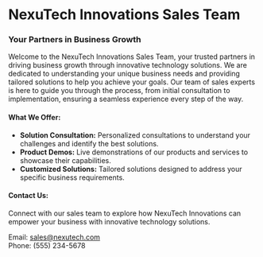 # NexuTech Innovations Sales Team

### Your Partners in Business Growth

Welcome to the NexuTech Innovations Sales Team, your trusted partners in driving business growth through innovative technology solutions. We are dedicated to understanding your unique business needs and providing tailored solutions to help you achieve your goals. Our team of sales experts is here to guide you through the process, from initial consultation to implementation, ensuring a seamless experience every step of the way.

#### What We Offer:

- **Solution Consultation:** Personalized consultations to understand your challenges and identify the best solutions.
- **Product Demos:** Live demonstrations of our products and services to showcase their capabilities.
- **Customized Solutions:** Tailored solutions designed to address your specific business requirements.

#### Contact Us:

Connect with our sales team to explore how NexuTech Innovations can empower your business with innovative technology solutions.

Email: sales@nexutech.com  
Phone: (555) 234-5678
